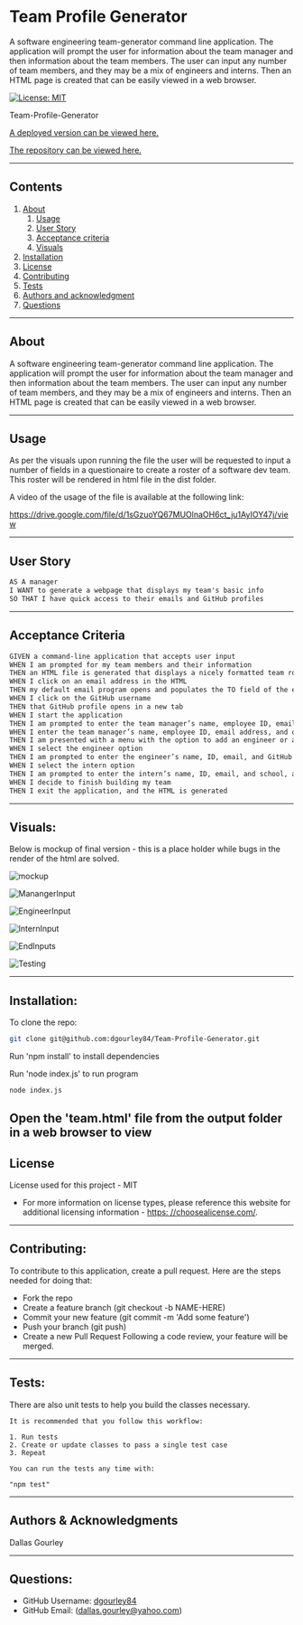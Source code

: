 
  
# Team Profile Generator

  A software engineering team-generator command line application. The application will prompt the user for information about the team manager and then information about the team members. The user can input any number of team members, and they may be a mix of engineers and interns. Then an HTML page is created that can be easily viewed in a web browser.

  [![License: MIT](https://img.shields.io/badge/License-MIT-yellow.svg)](https://opensource.org/licenses/MIT)

  Team-Profile-Generator

  [A deployed version can be viewed here.](N/A)

  [The repository can be viewed here.](https://github.com/dgourley84/Team-Profile-Generator)

  ---
## Contents
1. [About](#about)
    1. [Usage](#usage)
    2. [User Story](#user-story)
    3. [Acceptance criteria](#acceptance-criteria)
    4. [Visuals](#visuals)
2. [Installation](#installation)
3. [License](#license)
4. [Contributing](#contributing)
5. [Tests](#tests)
6. [Authors and acknowledgment](#authors-and-acknowledgments)
7. [Questions](#questions)
---
## About

  A software engineering team-generator command line application. The application will prompt the user for information about the team manager and then information about the team members. The user can input any number of team members, and they may be a mix of engineers and interns. Then an HTML page is created that can be easily viewed in a web browser.

---
## Usage
  
  As per the visuals upon running the file the user will be requested to input a number of fields in a questionaire to create a roster of a software dev team. This roster will be rendered in html file in the dist folder.

  A video of the usage of the file is available at the following link:

  https://drive.google.com/file/d/1sGzuoYQ67MUOlnaOH6ct_ju1AyIOY47j/view
  

---
## User Story
  
  ```md
AS A manager
I WANT to generate a webpage that displays my team's basic info
SO THAT I have quick access to their emails and GitHub profiles
```

---
## Acceptance Criteria
  ```md
GIVEN a command-line application that accepts user input
WHEN I am prompted for my team members and their information
THEN an HTML file is generated that displays a nicely formatted team roster based on user input
WHEN I click on an email address in the HTML
THEN my default email program opens and populates the TO field of the email with the address
WHEN I click on the GitHub username
THEN that GitHub profile opens in a new tab
WHEN I start the application
THEN I am prompted to enter the team manager’s name, employee ID, email address, and office number
WHEN I enter the team manager’s name, employee ID, email address, and office number
THEN I am presented with a menu with the option to add an engineer or an intern or to finish building my team
WHEN I select the engineer option
THEN I am prompted to enter the engineer’s name, ID, email, and GitHub username, and I am taken back to the menu
WHEN I select the intern option
THEN I am prompted to enter the intern’s name, ID, email, and school, and I am taken back to the menu
WHEN I decide to finish building my team
THEN I exit the application, and the HTML is generated
```
  
---
## Visuals:
  Below is mockup of final version - this is a place holder while bugs in the render of the html are solved.

  ![mockup](./media/mockup.png)

  ![ManangerInput](./media/manager_input.png)

  ![EngineerInput](./media/engineer_input.png)

  ![InternInput](./media/intern_input.png)

  ![EndInputs](./media/end_input.png)

  ![Testing](./media/testing_protocols.png)

---
## Installation:
  To clone the repo:

  ```bash
  git clone git@github.com:dgourley84/Team-Profile-Generator.git
  ```

  Run 'npm install' to install dependencies

  Run 'node index.js' to run program

  ```bash
node index.js
```


  Open the 'team.html' file from the output folder in a web browser to view
---
## License
  License used for this project - MIT
  * For more information on license types, please reference this website
  for additional licensing information - [https: //choosealicense.com/](https://choosealicense.com/).
---

## Contributing:

  To contribute to this application, create a pull request.
  Here are the steps needed for doing that:
  - Fork the repo
  - Create a feature branch (git checkout -b NAME-HERE)
  - Commit your new feature (git commit -m 'Add some feature')
  - Push your branch (git push)
  - Create a new Pull Request
  Following a code review, your feature will be merged.

---

## Tests:

  There are also unit tests to help you build the classes necessary.

    It is recommended that you follow this workflow:

    1. Run tests
    2. Create or update classes to pass a single test case
    3. Repeat

    You can run the tests any time with:

    "npm test"

---
## Authors & Acknowledgments

  Dallas Gourley

---

## Questions:
* GitHub Username: [dgourley84](https://github.com/dgourley84)
* GitHub Email: (dallas.gourley@yahoo.com)


